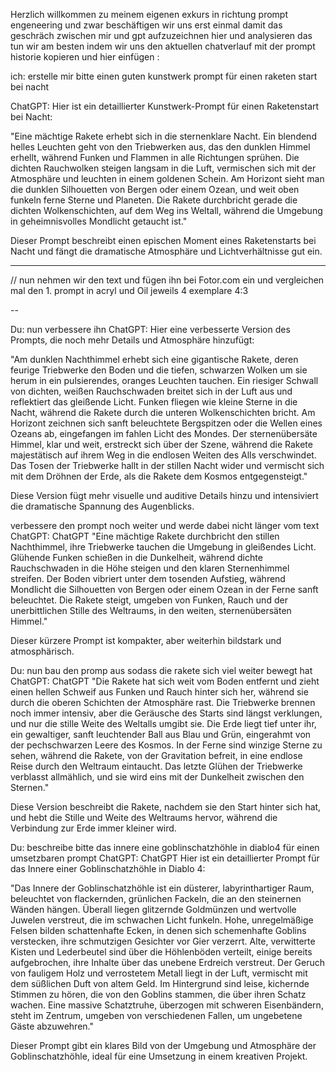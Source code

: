 Herzlich willkommen zu meinem eigenen exkurs in richtung prompt engeneering und zwar beschäftigen wir uns erst einmal damit das geschräch zwischen mir und gpt aufzuzeichnen hier und analysieren das tun wir am besten indem wir uns den aktuellen chatverlauf mit der prompt historie kopieren und hier einfügen :

ich:
erstelle mir bitte einen guten kunstwerk prompt für einen raketen start bei nacht

ChatGPT:
Hier ist ein detaillierter Kunstwerk-Prompt für einen Raketenstart bei Nacht:

"Eine mächtige Rakete erhebt sich in die sternenklare Nacht. Ein blendend helles Leuchten geht von den Triebwerken aus, das den dunklen Himmel erhellt, während Funken und Flammen in alle Richtungen sprühen. Die dichten Rauchwolken steigen langsam in die Luft, vermischen sich mit der Atmosphäre und leuchten in einem goldenen Schein. Am Horizont sieht man die dunklen Silhouetten von Bergen oder einem Ozean, und weit oben funkeln ferne Sterne und Planeten. Die Rakete durchbricht gerade die dichten Wolkenschichten, auf dem Weg ins Weltall, während die Umgebung in geheimnisvolles Mondlicht getaucht ist."

Dieser Prompt beschreibt einen epischen Moment eines Raketenstarts bei Nacht und fängt die dramatische Atmosphäre und Lichtverhältnisse gut ein.

---

// nun nehmen wir den text und fügen ihn bei Fotor.com ein und vergleichen mal den 1. prompt in acryl und Oil jeweils 4 exemplare 4:3

--

Du:
nun verbessere ihn
ChatGPT:
Hier eine verbesserte Version des Prompts, die noch mehr Details und Atmosphäre hinzufügt:

"Am dunklen Nachthimmel erhebt sich eine gigantische Rakete, deren feurige Triebwerke den Boden und die tiefen, schwarzen Wolken um sie herum in ein pulsierendes, oranges Leuchten tauchen. Ein riesiger Schwall von dichten, weißen Rauchschwaden breitet sich in der Luft aus und reflektiert das gleißende Licht. Funken fliegen wie kleine Sterne in die Nacht, während die Rakete durch die unteren Wolkenschichten bricht. Am Horizont zeichnen sich sanft beleuchtete Bergspitzen oder die Wellen eines Ozeans ab, eingefangen im fahlen Licht des Mondes. Der sternenübersäte Himmel, klar und weit, erstreckt sich über der Szene, während die Rakete majestätisch auf ihrem Weg in die endlosen Weiten des Alls verschwindet. Das Tosen der Triebwerke hallt in der stillen Nacht wider und vermischt sich mit dem Dröhnen der Erde, als die Rakete dem Kosmos entgegensteigt."

Diese Version fügt mehr visuelle und auditive Details hinzu und intensiviert die dramatische Spannung des Augenblicks.

verbessere den prompt noch weiter und werde dabei nicht länger vom text
ChatGPT:
ChatGPT
"Eine mächtige Rakete durchbricht den stillen Nachthimmel, ihre Triebwerke tauchen die Umgebung in gleißendes Licht. Glühende Funken schießen in die Dunkelheit, während dichte Rauchschwaden in die Höhe steigen und den klaren Sternenhimmel streifen. Der Boden vibriert unter dem tosenden Aufstieg, während Mondlicht die Silhouetten von Bergen oder einem Ozean in der Ferne sanft beleuchtet. Die Rakete steigt, umgeben von Funken, Rauch und der unerbittlichen Stille des Weltraums, in den weiten, sternenübersäten Himmel."

Dieser kürzere Prompt ist kompakter, aber weiterhin bildstark und atmosphärisch.

Du:
nun bau den promp aus sodass die rakete sich viel weiter bewegt hat
ChatGPT:
ChatGPT
"Die Rakete hat sich weit vom Boden entfernt und zieht einen hellen Schweif aus Funken und Rauch hinter sich her, während sie durch die oberen Schichten der Atmosphäre rast. Die Triebwerke brennen noch immer intensiv, aber die Geräusche des Starts sind längst verklungen, und nur die stille Weite des Weltalls umgibt sie. Die Erde liegt tief unter ihr, ein gewaltiger, sanft leuchtender Ball aus Blau und Grün, eingerahmt von der pechschwarzen Leere des Kosmos. In der Ferne sind winzige Sterne zu sehen, während die Rakete, von der Gravitation befreit, in eine endlose Reise durch den Weltraum eintaucht. Das letzte Glühen der Triebwerke verblasst allmählich, und sie wird eins mit der Dunkelheit zwischen den Sternen."

Diese Version beschreibt die Rakete, nachdem sie den Start hinter sich hat, und hebt die Stille und Weite des Weltraums hervor, während die Verbindung zur Erde immer kleiner wird.

Du:
beschreibe bitte das innere eine goblinschatzhöhle in diablo4 für einen umsetzbaren prompt
ChatGPT:
ChatGPT
Hier ist ein detaillierter Prompt für das Innere einer Goblinschatzhöhle in Diablo 4:

"Das Innere der Goblinschatzhöhle ist ein düsterer, labyrinthartiger Raum, beleuchtet von flackernden, grünlichen Fackeln, die an den steinernen Wänden hängen. Überall liegen glitzernde Goldmünzen und wertvolle Juwelen verstreut, die im schwachen Licht funkeln. Hohe, unregelmäßige Felsen bilden schattenhafte Ecken, in denen sich schemenhafte Goblins verstecken, ihre schmutzigen Gesichter vor Gier verzerrt. Alte, verwitterte Kisten und Lederbeutel sind über die Höhlenböden verteilt, einige bereits aufgebrochen, ihre Inhalte über das unebene Erdreich verstreut. Der Geruch von fauligem Holz und verrostetem Metall liegt in der Luft, vermischt mit dem süßlichen Duft von altem Geld. Im Hintergrund sind leise, kichernde Stimmen zu hören, die von den Goblins stammen, die über ihren Schatz wachen. Eine massive Schatztruhe, überzogen mit schweren Eisenbändern, steht im Zentrum, umgeben von verschiedenen Fallen, um ungebetene Gäste abzuwehren."

Dieser Prompt gibt ein klares Bild von der Umgebung und Atmosphäre der Goblinschatzhöhle, ideal für eine Umsetzung in einem kreativen Projekt.
